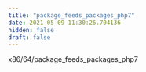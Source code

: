```yaml
---
title: "package_feeds_packages_php7"
date: 2021-05-09 11:30:26.704136
hidden: false
draft: false
---
```


x86/64/package_feeds_packages_php7

